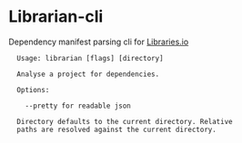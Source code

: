 # Librarian-cli

Dependency manifest parsing cli for [Libraries.io](https://libraries.io)

```
  Usage: librarian [flags] [directory]

  Analyse a project for dependencies.

  Options:

    --pretty for readable json

  Directory defaults to the current directory. Relative
  paths are resolved against the current directory.
```
